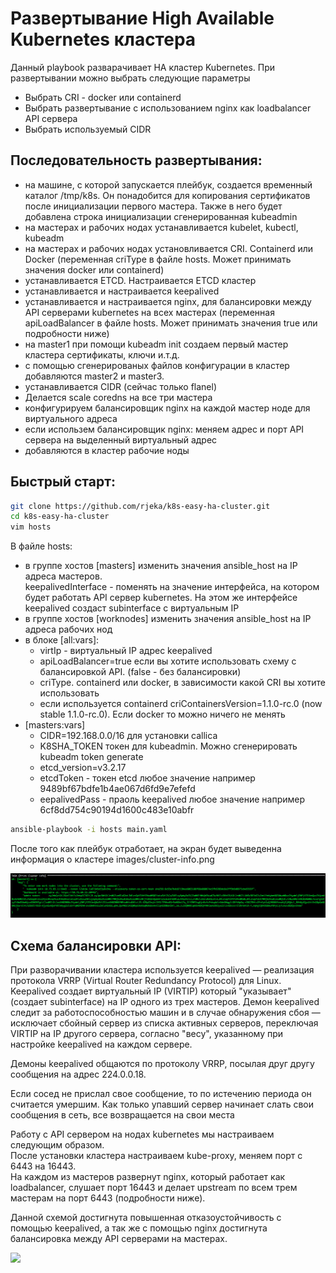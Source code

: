 # Развертывание High Available Kubernetes кластера 

Данный playbook разварачивает HA кластер Kubernetes.
При развертывании можно выбрать следующие параметры
-  Выбрать CRI - docker или containerd
- Выбрать развертывание с использованием nginx как loadbalancer API сервера
- Выбрать используемый CIDR


## Последовательность развертывания:
- на машине, с которой запускается плейбук, создается временный каталог /tmp/k8s. Он понадобится для копирования сертификатов после инициализации первого мастера. Также в него будет добавлена строка инициализации сгенерированная kubeadmin
- на мастерах и рабочих нодах устанавливается kubelet, kubectl, kubeadm
- на мастерах и рабочих нодах установливается CRI. Containerd или Docker (переменная criType в файле hosts. Может принимать значения docker или containerd)
- устанавливается ETCD. Настраивается ETCD кластер
- устанавливается и настраивается keepalived
- устанавливается и настраивается nginx, для балансировки между API серверами kubernetes на всех мастерах (переменная apiLoadBalancer в файле hosts. Может принимать значения true или подробности ниже)
- на master1 при помощи kubeadm init создаем первый мастер кластера сертификаты, ключи и.т.д.
- с помощью сгенерированых файлов конфигурации в кластер добавляются master2 и master3.
- устанавливается CIDR (сейчас только flanel)
- Делается scale coredns на все три мастера
- конфигурируем балансировщик nginx на каждой мастер ноде для виртуального адреса
- если использем балансировщик nginx: меняем адрес и порт API сервера на выделенный виртуальный адрес
- добавляются в кластер рабочие ноды

## Быстрый старт:

```bash
git clone https://github.com/rjeka/k8s-easy-ha-cluster.git
cd k8s-easy-ha-cluster
vim hosts
```
В файле hosts:
- в группе хостов [masters] изменить значения ansible_host на IP адреса мастеров.  
  keepalivedInterface - поменять на значение интерфейса, на котором будет работать API сервер kubernetes. На этом же       интерфейсе keepalived создаст subinterface c виртуальным IP
- в группе хостов [worknodes]  изменить значения ansible_host на IP адреса рабочих нод
- в блоке [all:vars]:
  - virtIp - виртуальный IP адрес keepalived
  - apiLoadBalancer=true если вы хотите использовать схему с балансировкой API. (false - без балансировки)
  - criType. containerd или docker, в зависимости какой CRI вы хотите использовать
  - если используется containerd criContainersVersion=1.1.0-rc.0 (now stable 1.1.0-rc.0). Если docker то можно ничего не менять
- [masters:vars]
  - СIDR=192.168.0.0/16 для установки callica
  - K8SHA_TOKEN токен для kubeadmin. Можно сгенерировать kubeadm token generate
  - etcd_version=v3.2.17 
  - etcdToken - токен etcd любое значение например 9489bf67bdfe1b4ae067d6fd9e7efefd
  - eepalivedPass - праоль keepalived любое значение например 6cf8dd754c90194d1600c483e10abfr

```bash
ansible-playbook -i hosts main.yaml
```
После того как плейбук отработает, на экран будет выведенна информация о кластере
images/cluster-info.png

![GitHub Logo](images/cluster-info.png)

## Схема балансировки API:
При разворачивании кластера используется keepalived — реализация протокола VRRP (Virtual Router Redundancy Protocol) для Linux.  
Keepalived создает виртуальный IP (VIRTIP) который "указывает" (создает subinterface) на IP одного из трех мастеров. Демон keepalived следит за работоспособностью машин и в случае обнаружения сбоя — исключает сбойный сервер из списка активных серверов, переключая VIRTIP на IP другого сервера, согласно "весу", указанному при настройке keepalived на каждом сервере.

Демоны keepalived общаются по протоколу VRRP, посылая друг другу сообщения на адрес 224.0.0.18.

Если сосед не прислал свое сообщение, то по истечению периода он считается умершим. Как только упавший сервер начинает слать свои сообщения в сеть, все возвращается на свои места

Работу с API сервером на нодах kubernetes мы настраиваем следующим образом.  
После установки кластера настраиваем kube-proxy, меняем порт с 6443 на 16443.  
На каждом из мастеров развернут nginx, который работает как loadbalancer, слушает порт 16443 и делает upstream по всем трем мастерам на порт 6443 (подробности ниже).

Данной схемой достигнута повышенная отказоустойчивость c помощью keepalived, а так же с помощью nginx достигнута балансировка между API серверами на мастерах.<br/>

![](https://habrastorage.org/webt/db/xm/pn/dbxmpnpsth-psiiyn_ittkfkc4a.png)
